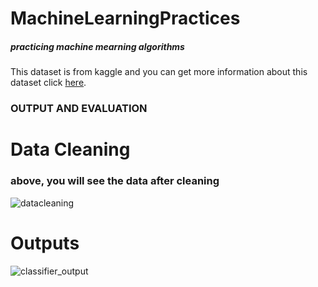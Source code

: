 # MachineLearningPractices

##### practicing machine mearning algorithms

This dataset is from kaggle and you can get more information about this dataset click [here](https://www.kaggle.com/francksylla/titanic-machine-learning-from-disaster/data).
 

### OUTPUT AND EVALUATION

# Data Cleaning 
### above, you will see the data after cleaning


![datacleaning](https://user-images.githubusercontent.com/33849722/50058594-71a17780-018b-11e9-8dd7-89bf0b7431d3.png)


# Outputs


![classifier_output](https://user-images.githubusercontent.com/33849722/50058586-50d92200-018b-11e9-9708-03d30a3df084.png)


